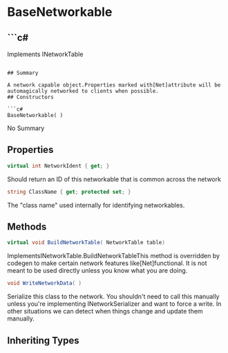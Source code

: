 # BaseNetworkable

## ```c#
Implements INetworkTable
```

## Summary

A network capable object.Properties marked with[Net]attribute will be automagically networked to clients when possible.
## Constructors

```c#
BaseNetworkable( ) 
```
No Summary
## Properties

```c#
virtual int NetworkIdent { get; } 
```
Should return an ID of this networkable that is common across the network
```c#
string ClassName { get; protected set; } 
```
The "class name" used internally for identifying networkables.
## Methods

```c#
virtual void BuildNetworkTable( NetworkTable table) 
```
ImplementsINetworkTable.BuildNetworkTableThis method is overridden by codegen to make certain network features like[Net]functional. It is not meant to be used directly unless you know what you are doing.
```c#
void WriteNetworkData( ) 
```
Serialize this class to the network. You shouldn't need to call this manually unless you're
implementing INetworkSerializer and want to force a write. In other situations we can detect
when things change and update them manually.
## Inheriting Types

